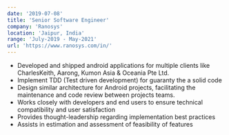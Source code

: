 ```yaml
---
date: '2019-07-08'
title: 'Senior Software Engineer'
company: 'Ranosys'
location: 'Jaipur, India'
range: 'July-2019 - May-2021'
url: 'https://www.ranosys.com/in/'
---
```


- Developed and shipped android applications for multiple clients like CharlesKeith, Aarong, Kumon Asia & Oceania Pte Ltd.
- Implement TDD (Test driven development) for guaranty the a solid code
- Design similar architecture for Android projects, facilitating the maintenance and code review between projects teams.
- Works closely with developers and end users to ensure technical compatibility and user satisfaction
- Provides thought-leadership regarding implementation best practices
- Assists in estimation and assessment of feasibility of features
